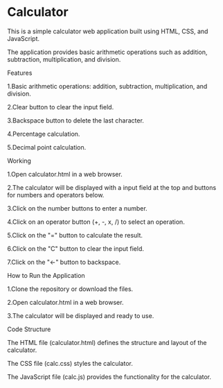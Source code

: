 # Calculator

This is a simple calculator web application built using HTML, CSS, and JavaScript. 

The application provides basic arithmetic operations such as addition, subtraction, multiplication, and division.

Features

1.Basic arithmetic operations: addition, subtraction, multiplication, and division.

2.Clear button to clear the input field.

3.Backspace button to delete the last character.

4.Percentage calculation.

5.Decimal point calculation.

Working

1.Open calculator.html in a web browser.

2.The calculator will be displayed with a input field at the top and buttons for numbers and operators below.

3.Click on the number buttons to enter a number.

4.Click on an operator button (+, -, x, /) to select an operation.

5.Click on the "=" button to calculate the result.

6.Click on the "C" button to clear the input field.

7.Click on the "←" button to backspace.

How to Run the Application

1.Clone the repository or download the files.

2.Open calculator.html in a web browser.

3.The calculator will be displayed and ready to use.

Code Structure

The HTML file (calculator.html) defines the structure and layout of the calculator.

The CSS file (calc.css) styles the calculator. 

The JavaScript file (calc.js) provides the functionality for the calculator.

